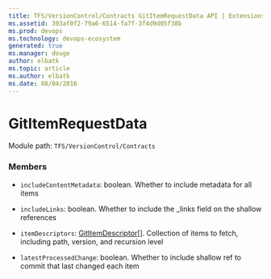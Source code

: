 ```yaml
---
title: TFS/VersionControl/Contracts GitItemRequestData API | Extensions for Azure DevOps Services
ms.assetid: 393af0f2-79a6-6514-fa7f-3f4d9d05f38b
ms.prod: devops
ms.technology: devops-ecosystem
generated: true
ms.manager: douge
author: elbatk
ms.topic: article
ms.author: elbatk
ms.date: 08/04/2016
---
```


# GitItemRequestData

Module path: `TFS/VersionControl/Contracts`


### Members

* `includeContentMetadata`: boolean. Whether to include metadata for all items

* `includeLinks`: boolean. Whether to include the _links field on the shallow references

* `itemDescriptors`: [GitItemDescriptor](../../../TFS/VersionControl/Contracts/GitItemDescriptor.md)[]. Collection of items to fetch, including path, version, and recursion level

* `latestProcessedChange`: boolean. Whether to include shallow ref to commit that last changed each item

